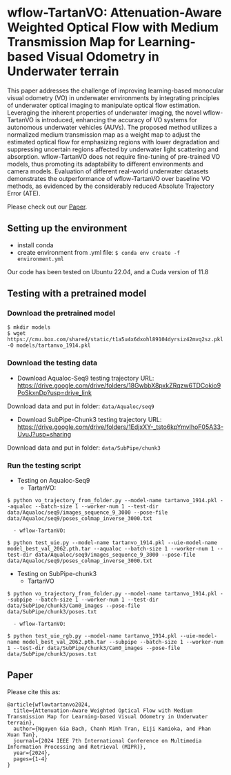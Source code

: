 # wflow-TartanVO: Attenuation-Aware Weighted Optical Flow with Medium Transmission Map for Learning-based Visual Odometry in Underwater terrain

This paper addresses the challenge of improving learning-based monocular visual odometry (VO) in underwater environments by integrating principles of underwater optical imaging to manipulate optical flow estimation. Leveraging the inherent properties of underwater imaging, the novel wflow-TartanVO is introduced, enhancing the accuracy of VO systems for autonomous underwater vehicles (AUVs). The proposed method utilizes a normalized medium transmission map as a weight map to adjust the estimated optical flow for emphasizing regions with lower degradation and suppressing uncertain regions affected by underwater light scattering and absorption. wflow-TartanVO does not require fine-tuning of pre-trained VO models, thus promoting its adaptability to different environments and camera models. Evaluation of different real-world underwater datasets demonstrates the outperformance of wflow-TartanVO over baseline VO methods, as evidenced by the considerably reduced Absolute Trajectory Error (ATE).

Please check out our [Paper](https://arxiv.org/abs/2407.13159). 


## Setting up the environment 

- install conda
- create environment from .yml file: `$ conda env create -f environment.yml`

Our code has been tested on Ubuntu 22.04, and a Cuda version of 11.8 


## Testing with a pretrained model
### Download the pretrained model

```
$ mkdir models
$ wget https://cmu.box.com/shared/static/t1a5u4x6dxohl89104dyrsiz42mvq2sz.pkl -O models/tartanvo_1914.pkl
```

### Download the testing data
  
* Download Aqualoc-Seq9 testing trajectory
URL: https://drive.google.com/drive/folders/18GwbbX8pxkZRqzw6TDCokio9PoSkxnDp?usp=drive_link

Download data and put in folder: `data/Aqualoc/seq9`

* Download SubPipe-Chunk3 testing trajectory
URL: https://drive.google.com/drive/folders/1EdjxXY-_tsto6kpYmvlhoF05A33-UvuJ?usp=sharing

Download data and put in folder: `data/SubPipe/chunk3`


### Run the testing script

- Testing on Aqualoc-Seq9
   - TartanVO:
```
$ python vo_trajectory_from_folder.py --model-name tartanvo_1914.pkl --aqualoc --batch-size 1 --worker-num 1 --test-dir data/Aqualoc/seq9/images_sequence_9_3000 --pose-file data/Aqualoc/seq9/poses_colmap_inverse_3000.txt 
```
      - wflow-TartanVO:
```
$ python test_uie.py --model-name tartanvo_1914.pkl --uie-model-name model_best_val_2062.pth.tar --aqualoc --batch-size 1 --worker-num 1 --test-dir data/Aqualoc/seq9/images_sequence_9_3000 --pose-file data/Aqualoc/seq9/poses_colmap_inverse_3000.txt
```

- Testing on SubPipe-chunk3
   - TartanVO
```
$ python vo_trajectory_from_folder.py --model-name tartanvo_1914.pkl --subpipe --batch-size 1 --worker-num 1 --test-dir data/SubPipe/chunk3/Cam0_images --pose-file data/SubPipe/chunk3/poses.txt
```
      - wflow-TartanVO:
```
$ python test_uie_rgb.py --model-name tartanvo_1914.pkl --uie-model-name model_best_val_2062.pth.tar --subpipe --batch-size 1 --worker-num 1 --test-dir data/SubPipe/chunk3/Cam0_images --pose-file data/SubPipe/chunk3/poses.txt
```


## Paper

Please cite this as:

```
@article{wflowtartanvo2024,
  title={Attenuation-Aware Weighted Optical Flow with Medium Transmission Map for Learning-based Visual Odometry in Underwater terrain},
  author={Nguyen Gia Bach, Chanh Minh Tran, Eiji Kamioka, and Phan Xuan Tan},
  journal={2024 IEEE 7th International Conference on Multimedia Information Processing and Retrieval (MIPR)},
  year={2024},
  pages={1-4}
}
```

